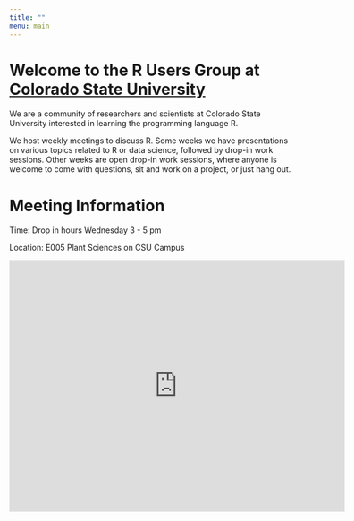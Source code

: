```yaml
---
title: ""
menu: main
---
```


# Welcome to the R Users Group at [Colorado State University](colostate.edu)

We are a community of researchers and scientists at Colorado State
University interested in learning the programming language R.

We host weekly meetings to discuss R. Some weeks we have presentations
on various topics related to R or data science, followed by drop-in
work sessions. Other weeks are open drop-in work sessions, where
anyone is welcome to come with questions, sit and work on a project,
or just hang out.

# Meeting Information

Time: Drop in hours Wednesday 3 - 5 pm

Location: E005 Plant Sciences on CSU Campus 

<iframe src="https://www.google.com/maps/embed?pb=!1m18!1m12!1m3!1d757.6409949341408!2d-105.08223417076887!3d40.57330499870921!2m3!1f0!2f0!3f0!3m2!1i1024!2i768!4f13.1!3m3!1m2!1s0x0%3A0x0!2zNDDCsDM0JzIzLjkiTiAxMDXCsDA0JzU0LjEiVw!5e0!3m2!1sen!2sus!4v1551926283389" width="600" height="450" frameborder="0" style="border:0" allowfullscreen></iframe>

